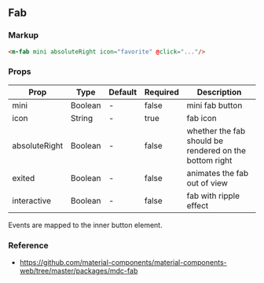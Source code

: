 ## Fab

### Markup

```html
<m-fab mini absoluteRight icon="favorite" @click="..."/>
```
### Props

| Prop | Type | Default | Required | Description |
|------|------|---------|----------|-------------|
| mini | Boolean | - | false | mini fab button |
| icon | String | - | true | fab icon |
| absoluteRight | Boolean | - | false | whether the fab should be rendered on the bottom right |
| exited | Boolean | - | false | animates the fab out of view |
| interactive | Boolean | - | false | fab with ripple effect |

Events are mapped to the inner button element.

### Reference

- https://github.com/material-components/material-components-web/tree/master/packages/mdc-fab
